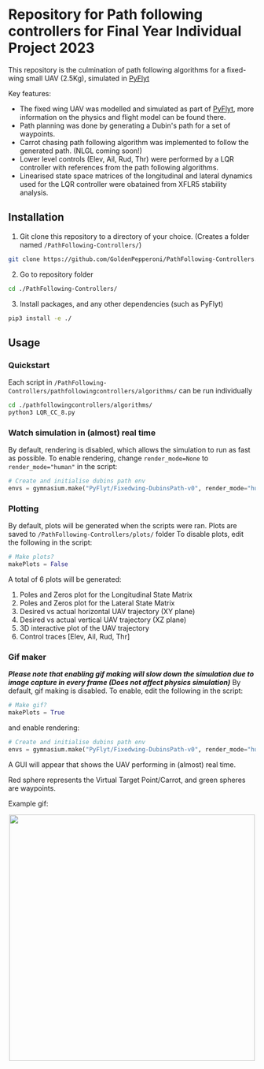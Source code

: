 # Repository for Path following controllers for Final Year Individual Project 2023

This repository is the culmination of path following algorithms for a fixed-wing small UAV (2.5Kg), simulated in [PyFlyt](https://github.com/jjshoots/PyFlyt)


Key features:
- The fixed wing UAV was modelled and simulated as part of [PyFlyt](https://github.com/jjshoots/PyFlyt), more information on the physics and flight model can be found there.
- Path planning was done by generating a Dubin's path for a set of waypoints.
- Carrot chasing path following algorithm was implemented to follow the generated path. (NLGL coming soon!)
- Lower level controls (Elev, Ail, Rud, Thr) were performed by a LQR controller with references from the path following algorithms.
- Linearised state space matrices of the longitudinal and lateral dynamics used for the LQR controller were obatained from XFLR5 stability analysis.

## Installation

1. Git clone this repository to a directory of your choice. (Creates a folder named `/PathFollowing-Controllers/`)
```sh
git clone https://github.com/GoldenPepperoni/PathFollowing-Controllers.git
```
2. Go to repository folder
```sh
cd ./PathFollowing-Controllers/
```
3. Install packages, and any other dependencies (such as PyFlyt)
```sh
pip3 install -e ./
```

## Usage
### Quickstart
Each script in `/PathFollowing-Controllers/pathfollowingcontrollers/algorithms/` can be run individually

```sh
cd ./pathfollowingcontrollers/algorithms/
python3 LQR_CC_8.py
```

### Watch simulation in (almost) real time 
By default, rendering is disabled, which allows the simulation to run as fast as possible.
To enable rendering, change `render_mode=None` to `render_mode="human"` in the script:
```py
# Create and initialise dubins path env
envs = gymnasium.make("PyFlyt/Fixedwing-DubinsPath-v0", render_mode="human",...
```

### Plotting 
By default, plots will be generated when the scripts were ran. Plots are saved to `/PathFollowing-Controllers/plots/` folder
To disable plots, edit the following in the script:
```py
# Make plots?
makePlots = False
```
A total of 6 plots will be generated:
1. Poles and Zeros plot for the Longitudinal State Matrix
2. Poles and Zeros plot for the Lateral State Matrix
3. Desired vs actual horizontal UAV trajectory (XY plane)
4. Desired vs actual vertical UAV trajectory (XZ plane)
5. 3D interactive plot of the UAV trajectory
6. Control traces [Elev, Ail, Rud, Thr]

### Gif maker
***Please note that enabling gif making will slow down the simulation due to image capture in every frame (Does not affect physics simulation)***
By default, gif making is disabled. To enable, edit the following in the script:
```py
# Make gif?
makePlots = True
```
and enable rendering:
```py
# Create and initialise dubins path env
envs = gymnasium.make("PyFlyt/Fixedwing-DubinsPath-v0", render_mode="human",...
```
A GUI will appear that shows the UAV performing in (almost) real time. 

Red sphere represents the Virtual Target Point/Carrot, and green spheres are waypoints.

Example gif:
<p align="center">
    <img src="/readme_assets/LQR_CC_rand.gif" width="500px"/>
</p>




























